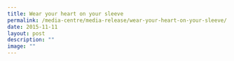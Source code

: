 ```yaml
---
title: Wear your heart on your sleeve
permalink: /media-centre/media-release/wear-your-heart-on-your-sleeve/
date: 2015-11-11
layout: post
description: ""
image: ""
---
```

